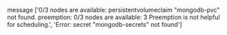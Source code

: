 message ['0/3 nodes are available: persistentvolumeclaim "mongodb-pvc" not found. preemption: 0/3 nodes are available: 3 Preemption is not helpful for scheduling.', 'Error: secret "mongodb-secrets" not found']